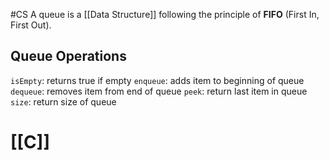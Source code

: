 #CS 
A queue is a [[Data Structure]] following the principle of **FIFO** (First In, First Out).
## Queue Operations
`isEmpty`: returns true if empty
`enqueue`: adds item to beginning of queue
`dequeue`: removes item from end of queue
`peek`: return last item in queue
`size`: return size of queue
# [[C]]